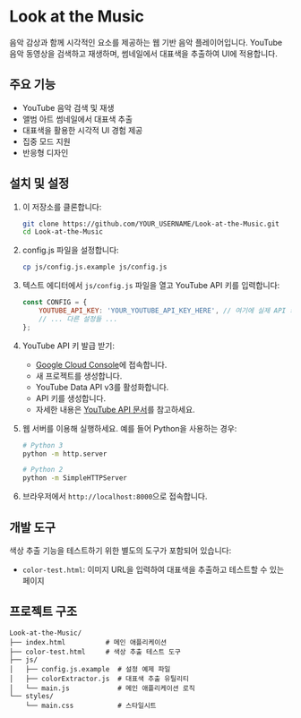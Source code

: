 # Look at the Music

음악 감상과 함께 시각적인 요소를 제공하는 웹 기반 음악 플레이어입니다. YouTube 음악 동영상을 검색하고 재생하며, 썸네일에서 대표색을 추출하여 UI에 적용합니다.

## 주요 기능

- YouTube 음악 검색 및 재생
- 앨범 아트 썸네일에서 대표색 추출
- 대표색을 활용한 시각적 UI 경험 제공
- 집중 모드 지원
- 반응형 디자인

## 설치 및 설정

1. 이 저장소를 클론합니다:
   ```bash
   git clone https://github.com/YOUR_USERNAME/Look-at-the-Music.git
   cd Look-at-the-Music
   ```

2. config.js 파일을 설정합니다:
   ```bash
   cp js/config.js.example js/config.js
   ```

3. 텍스트 에디터에서 `js/config.js` 파일을 열고 YouTube API 키를 입력합니다:
   ```javascript
   const CONFIG = {
       YOUTUBE_API_KEY: 'YOUR_YOUTUBE_API_KEY_HERE', // 여기에 실제 API 키를 입력하세요
       // ... 다른 설정들 ...
   };
   ```

4. YouTube API 키 발급 받기:
   - [Google Cloud Console](https://console.cloud.google.com/)에 접속합니다.
   - 새 프로젝트를 생성합니다.
   - YouTube Data API v3를 활성화합니다.
   - API 키를 생성합니다.
   - 자세한 내용은 [YouTube API 문서](https://developers.google.com/youtube/v3/getting-started)를 참고하세요.

5. 웹 서버를 이용해 실행하세요. 예를 들어 Python을 사용하는 경우:
   ```bash
   # Python 3
   python -m http.server
   
   # Python 2
   python -m SimpleHTTPServer
   ```

6. 브라우저에서 `http://localhost:8000`으로 접속합니다.

## 개발 도구

색상 추출 기능을 테스트하기 위한 별도의 도구가 포함되어 있습니다:

- `color-test.html`: 이미지 URL을 입력하여 대표색을 추출하고 테스트할 수 있는 페이지

## 프로젝트 구조

```
Look-at-the-Music/
├── index.html          # 메인 애플리케이션
├── color-test.html     # 색상 추출 테스트 도구
├── js/
│   ├── config.js.example  # 설정 예제 파일
│   ├── colorExtractor.js  # 대표색 추출 유틸리티
│   └── main.js            # 메인 애플리케이션 로직
└── styles/
    └── main.css           # 스타일시트
```
